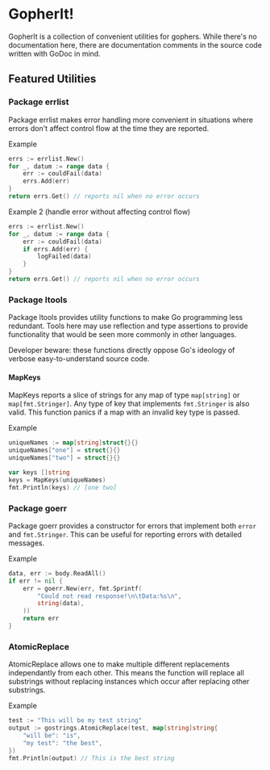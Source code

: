 # GopherIt!

GopherIt is a collection of convenient utilities for gophers. While there's no
documentation here, there are documentation comments in the source code written
with GoDoc in mind.

## Featured Utilities

### Package errlist
Package errlist makes error handling more convenient in situations where errors
don't affect control flow at the time they are reported.

Example
```go
errs := errlist.New()
for _, datum := range data {
    err := couldFail(data)
    errs.Add(err)
}
return errs.Get() // reports nil when no error occurs
```

Example 2 (handle error without affecting control flow)
```go
errs := errlist.New()
for _, datum := range data {
    err := couldFail(data)
    if errs.Add(err) {
        logFailed(data)
    }
}
return errs.Get() // reports nil when no error occurs
```

### Package ltools
Package ltools provides utility functions to make Go programming less redundant.
Tools here may use reflection and type assertions to provide functionality that
would be seen more commonly in other languages.

Developer beware: these functions directly oppose Go's ideology of verbose
easy-to-understand source code.

#### MapKeys
MapKeys reports a slice of strings for any map of type `map[string]` or
`map[fmt.Stringer]`. Any type of key that implements `fmt.Stringer` is also
valid. This function panics if a map with an invalid key type is passed.

Example
```go
uniqueNames := map[string]struct{}{}
uniqueNames["one"] = struct{}{}
uniqueNames["two"] = struct{}{}

var keys []string
keys = MapKeys(uniqueNames)
fmt.Println(keys) // [one two]
```

### Package goerr
Package goerr provides a constructor for errors that implement both `error` and
`fmt.Stringer`. This can be useful for reporting errors with detailed messages.

Example
```go
data, err := body.ReadAll()
if err != nil {
    err = goerr.New(err, fmt.Sprintf(
        "Could not read response!\n\tData:%s\n",
        string(data),
    ))
    return err
}
```

### AtomicReplace
AtomicReplace allows one to make multiple different replacements independantly
from each other. This means the function will replace all substrings without
replacing instances which occur after replacing other substrings.

Example
```go
test := "This will be my test string"
output := gostrings.AtomicReplace(test, map[string]string{
    "will be": "is",
    "my test": "the best",
})
fmt.Println(output) // This is the best string
```
